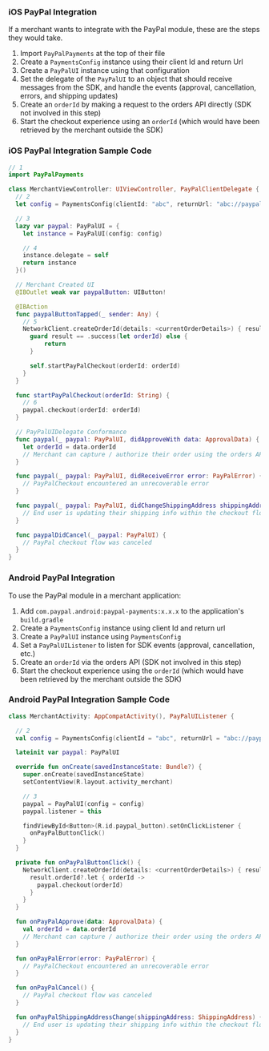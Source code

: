 ### iOS PayPal Integration

If a merchant wants to integrate with the PayPal module, these are the steps they would take.

1. Import `PayPalPayments` at the top of their file
2. Create a `PaymentsConfig` instance using their client Id and return Url
3. Create a `PayPalUI` instance using that configuration
4. Set the delegate of the `PayPalUI` to an object that should receive messages from the SDK, and handle the events (approval, cancellation, errors, and shipping updates)
5. Create an `orderId` by making a request to the orders API directly (SDK not involved in this step)
6. Start the checkout experience using an `orderId` (which would have been retrieved by the merchant outside the SDK)

### iOS PayPal Integration Sample Code

```swift
// 1
import PayPalPayments

class MerchantViewController: UIViewController, PayPalClientDelegate {
  // 2
  let config = PaymentsConfig(clientId: "abc", returnUrl: "abc://paypalpay")

  // 3
  lazy var paypal: PayPalUI = {
    let instance = PayPalUI(config: config)

    // 4
    instance.delegate = self
    return instance
  }()

  // Merchant Created UI
  @IBOutlet weak var paypalButton: UIButton!

  @IBAction
  func paypalButtonTapped(_ sender: Any) {
    // 5
    NetworkClient.createOrderId(details: <currentOrderDetails>) { result in
      guard result == .success(let orderId) else {
          return
      }

      self.startPayPalCheckout(orderId: orderId)
    }
  }

  func startPayPalCheckout(orderId: String) {
    // 6
    paypal.checkout(orderId: orderId)
  }

  // PayPalUIDelegate Conformance
  func paypal(_ paypal: PayPalUI, didApproveWith data: ApprovalData) {
    let orderId = data.orderId
    // Merchant can capture / authorize their order using the orders API
  }

  func paypal(_ paypal: PayPalUI, didReceiveError error: PayPalError) {
    // PayPalCheckout encountered an unrecoverable error
  }

  func paypal(_ paypal: PayPalUI, didChangeShippingAddress shippingAddress: ShippingAddress) {
    // End user is updating their shipping info within the checkout flow
  }

  func paypalDidCancel(_ paypal: PayPalUI) {
    // PayPal checkout flow was canceled
  }
}
```

### Android PayPal Integration

To use the PayPal module in a merchant application:

1. Add `com.paypal.android:paypal-payments:x.x.x` to the application's `build.gradle`
2. Create a `PaymentsConfig` instance using client Id and return url
3. Create a `PayPalUI` instance using `PaymentsConfig`
4. Set a `PayPalUIListener` to listen for SDK events (approval, cancellation, etc.)
5. Create an `orderId` via the orders API (SDK not involved in this step)
6. Start the checkout experience using the `orderId` (which would have been retrieved by the merchant outside the SDK)

### Android PayPal Integration Sample Code

```kotlin
class MerchantActivity: AppCompatActivity(), PayPalUIListener {

  // 2
  val config = PaymentsConfig(clientId = "abc", returnUrl = "abc://paypalpay")

  lateinit var paypal: PayPalUI

  override fun onCreate(savedInstanceState: Bundle?) {
    super.onCreate(savedInstanceState)
    setContentView(R.layout.activity_merchant)

    // 3
    paypal = PayPalUI(config = config)
    paypal.listener = this

    findViewById<Button>(R.id.paypal_button).setOnClickListener {
      onPayPalButtonClick()
    }
  }

  private fun onPayPalButtonClick() {
    NetworkClient.createOrderId(details: <currentOrderDetails>) { result ->
      result.orderId?.let { orderId ->
        paypal.checkout(orderId)
      }
    }
  }

  fun onPayPalApprove(data: ApprovalData) {
    val orderId = data.orderId
    // Merchant can capture / authorize their order using the orders API
  }

  fun onPayPalError(error: PayPalError) {
    // PayPalCheckout encountered an unrecoverable error
  }

  fun onPayPalCancel() {
    // PayPal checkout flow was canceled
  }

  fun onPayPalShippingAddressChange(shippingAddress: ShippingAddress) {
    // End user is updating their shipping info within the checkout flow
  }
}
```
